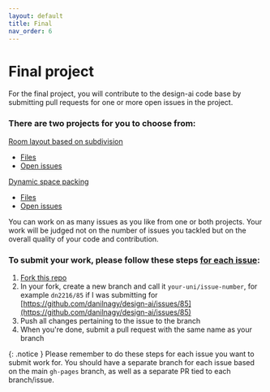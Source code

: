 ```yaml
---
layout: default
title: Final 
nav_order: 6
---
```


# Final project

For the final project, you will contribute to the design-ai code base by submitting pull requests for one or more open issues in the project.

### There are two projects for you to choose from:

<u>Room layout based on subdivision</u>

- [Files](https://github.com/danilnagy/design-ai/tree/gh-pages/docs/projects/subd)
- [Open issues](https://github.com/danilnagy/design-ai/labels/subd)

<u>Dynamic space packing</u>

- [Files](https://github.com/danilnagy/design-ai/tree/gh-pages/docs/projects/packing)
- [Open issues](https://github.com/danilnagy/design-ai/labels/packing)

You can work on as many issues as you like from one or both projects. Your work will be judged not on the number of issues you tackled but on the overall quality of your code and contribution.

### To submit your work, please follow these steps **<u>for each issue</u>**:

1. [Fork this repo](https://github.com/danilnagy/design-ai/fork)
2. In your fork, create a new branch and call it `your-uni/issue-number`, for example `dn2216/85` if I was submitting for [https://github.com/danilnagy/design-ai/issues/85](https://github.com/danilnagy/design-ai/issues/85)
3. Push all changes pertaining to the issue to the branch
4. When you're done, submit a pull request with the same name as your branch

{: .notice }
Please remember to do these steps for each issue you want to submit work for. You should have a separate branch for each issue based on the main `gh-pages` branch, as well as a separate PR tied to each branch/issue.
